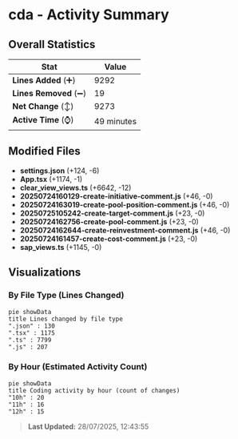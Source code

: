 # cda - Activity Summary 

## Overall Statistics

| Stat                   | Value                                                             |
| ---------------------- | ----------------------------------------------------------------- |
| **Lines Added** (➕)   | 9292                                          |
| **Lines Removed** (➖) | 19                                        |
| **Net Change** (↕)    | 9273                |
| **Active Time** (⌚)   | 49 minutes |


## Modified Files
- **settings.json** (+124, -6)
- **App.tsx** (+1174, -1)
- **clear_view_views.ts** (+6642, -12)
- **20250724160129-create-initiative-comment.js** (+46, -0)
- **20250724163019-create-pool-position-comment.js** (+46, -0)
- **20250725105242-create-target-comment.js** (+23, -0)
- **20250724162756-create-pool-comment.js** (+23, -0)
- **20250724162644-create-reinvestment-comment.js** (+46, -0)
- **20250724161457-create-cost-comment.js** (+23, -0)
- **sap_views.ts** (+1145, -0)

## Visualizations

### By File Type (Lines Changed)

```mermaid
pie showData
title Lines changed by file type
".json" : 130
".tsx" : 1175
".ts" : 7799
".js" : 207
```

### By Hour (Estimated Activity Count)

```mermaid
pie showData
title Coding activity by hour (count of changes)
"10h" : 20
"11h" : 16
"12h" : 15
```


> **Last Updated:** 28/07/2025, 12:43:55